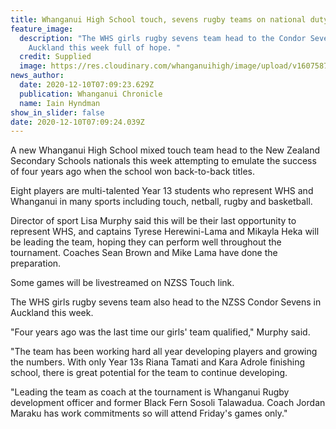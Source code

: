 ```yaml
---
title: Whanganui High School touch, sevens rugby teams on national duty this weekend
feature_image:
  description: "The WHS girls rugby sevens team head to the Condor Sevens in
    Auckland this week full of hope. "
  credit: Supplied
  image: https://res.cloudinary.com/whanganuihigh/image/upload/v1607587886/News/girls_rugby_sevens_team_off_to_NZSS_Nationals_Dec_2020.jpg
news_author:
  date: 2020-12-10T07:09:23.629Z
  publication: Whanganui Chronicle
  name: Iain Hyndman
show_in_slider: false
date: 2020-12-10T07:09:24.039Z
---
```

A new Whanganui High School mixed touch team head to the New Zealand Secondary Schools nationals this week attempting to emulate the success of four years ago when the school won back-to-back titles.

Eight players are multi-talented Year 13 students who represent WHS and Whanganui in many sports including touch, netball, rugby and basketball.

Director of sport Lisa Murphy said this will be their last opportunity to represent WHS, and captains Tyrese Herewini-Lama and Mikayla Heka will be leading the team, hoping they can perform well throughout the tournament. Coaches Sean Brown and Mike Lama have done the preparation.

Some games will be livestreamed on NZSS Touch link.

The WHS girls rugby sevens team also head to the NZSS Condor Sevens in Auckland this week.

"Four years ago was the last time our girls' team qualified," Murphy said.

"The team has been working hard all year developing players and growing the numbers. With only Year 13s Riana Tamati and Kara Adrole finishing school, there is great potential for the team to continue developing.

"Leading the team as coach at the tournament is Whanganui Rugby development officer and former Black Fern Sosoli Talawadua. Coach Jordan Maraku has work commitments so will attend Friday's games only."